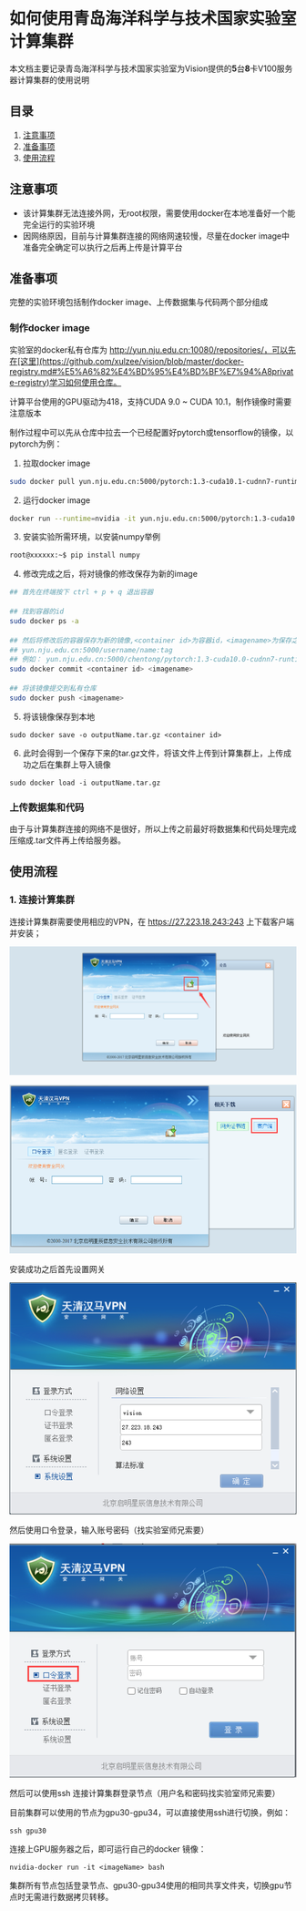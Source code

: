 # 如何使用青岛海洋科学与技术国家实验室计算集群

本文档主要记录青岛海洋科学与技术国家实验室为Vision提供的**5**台**8**卡V100服务器计算集群的使用说明

## 目录

1. [注意事项](#注意事项)
2. [准备事项](#准备事项)
3. [使用流程](#使用流程)

## 注意事项

- 该计算集群无法连接外网，无root权限，需要使用docker在本地准备好一个能完全运行的实验环境
- 因网络原因，目前与计算集群连接的网络网速较慢，尽量在docker image中准备完全确定可以执行之后再上传是计算平台

## 准备事项

完整的实验环境包括制作docker image、上传数据集与代码两个部分组成

### 制作docker image

实验室的docker私有仓库为 http://yun.nju.edu.cn:10080/repositories/，可以先在[这里](https://github.com/xulzee/vision/blob/master/docker-registry.md#%E5%A6%82%E4%BD%95%E4%BD%BF%E7%94%A8private-registry)学习如何使用仓库。

计算平台使用的GPU驱动为418，支持CUDA 9.0 ~ CUDA 10.1，制作镜像时需要注意版本

制作过程中可以先从仓库中拉去一个已经配置好pytorch或tensorflow的镜像，以pytorch为例：

1. 拉取docker image

```bash
sudo docker pull yun.nju.edu.cn:5000/pytorch:1.3-cuda10.1-cudnn7-runtime
```

2. 运行docker image

```bash
docker run --runtime=nvidia -it yun.nju.edu.cn:5000/pytorch:1.3-cuda10.1-cudnn7-runtime bash
```

3. 安装实验所需环境，以安装numpy举例

```bash
root@xxxxxx:~$ pip install numpy
```

4. 修改完成之后，将对镜像的修改保存为新的image

```bash
## 首先在终端按下 ctrl + p + q 退出容器

## 找到容器的id
sudo docker ps -a

## 然后将修改后的容器保存为新的镜像,<container id>为容器id，<imagename>为保存之后的镜像名，命名规则为
## yun.nju.edu.cn:5000/username/name:tag
## 例如： yun.nju.edu.cn:5000/chentong/pytorch:1.3-cuda10.0-cudnn7-runtime-dali
sudo docker commit <container id> <imagename>

## 将该镜像提交到私有仓库
sudo docker push <imagename>
```

5. 将该镜像保存到本地

```
sudo docker save -o outputName.tar.gz <container id>
```

6. 此时会得到一个保存下来的tar.gz文件，将该文件上传到计算集群上，上传成功之后在集群上导入镜像

```
sudo docker load -i outputName.tar.gz
```

### 上传数据集和代码

由于与计算集群连接的网络不是很好，所以上传之前最好将数据集和代码处理完成压缩成.tar文件再上传给服务器。

## 使用流程

### 1. 连接计算集群

连接计算集群需要使用相应的VPN，在 https://27.223.18.243:243 上下载客户端并安装；

![](./asset/vpn_install_1.png)

![](./asset/vpn_install_2.png)

安装成功之后首先设置网关

![](./asset/vpn_install_3.png)

然后使用口令登录，输入账号密码（找实验室师兄索要）

![](./asset/vpn_install_4.png)

然后可以使用ssh 连接计算集群登录节点（用户名和密码找实验室师兄索要）

目前集群可以使用的节点为gpu30-gpu34，可以直接使用ssh进行切换，例如：

```
ssh gpu30
```

连接上GPU服务器之后，即可运行自己的docker 镜像：

```
nvidia-docker run -it <imageName> bash
```

集群所有节点包括登录节点、gpu30-gpu34使用的相同共享文件夹，切换gpu节点时无需进行数据拷贝转移。